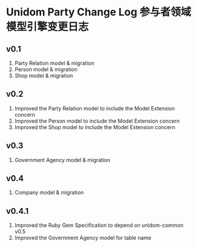 # Unidom Party Change Log 参与者领域模型引擎变更日志

## v0.1
1. Party Relation model & migration
2. Person model & migration
3. Shop model & migration

## v0.2
1. Improved the Party Relation model to include the Model Extension concern
2. Improved the Person model to include the Model Extension concern
3. Improved the Shop model to include the Model Extension concern

## v0.3
1. Government Agency model & migration

## v0.4
1. Company model & migration

## v0.4.1
1. Improved the Ruby Gem Specification to depend on unidom-common v0.5
2. Improved the Government Agency model for table name
